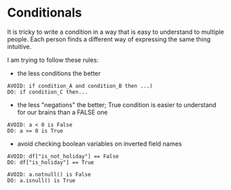 # Conditionals

It is tricky to write a condition in a way that is easy to understand to multiple people. Each person finds a different way of expressing the same thing intuitive.

I am trying to follow these rules:
- the less conditions the better  

```
AVOID: if condition_A and condition_B then ...)
DO: if condition_C then... 
```

- the less "negations" the better; True condition is easier to understand for our brains than a FALSE one 

```
AVOID: a < 0 is False
DO: a >= 0 is True
```

- avoid checking boolean variables on inverted field names 

```  
AVOID: df["is_not_holiday"] == False
DO: df["is_holiday"] == True 

AVOID: a.notnull() is False
DO: a.isnull() is True
```
